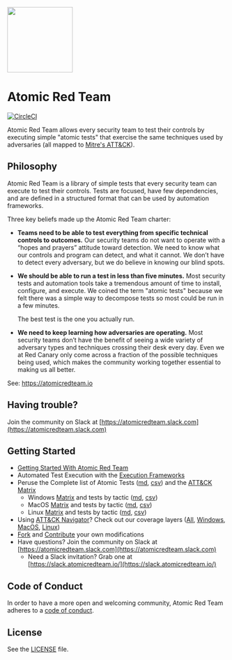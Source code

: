 <p><img src="https://redcanary.com/wp-content/uploads/Atomic-Red-Team-Logo.png" width="150px" /></p>

# Atomic Red Team
[![CircleCI](https://circleci.com/gh/redcanaryco/atomic-red-team.svg?style=svg)](https://circleci.com/gh/redcanaryco/atomic-red-team)

Atomic Red Team allows every security team to test their controls by executing simple
"atomic tests" that exercise the same techniques used by adversaries (all mapped to
[Mitre's ATT&CK](https://attack.mitre.org)).

## Philosophy

Atomic Red Team is a library of simple tests that every security team can execute to test their controls. Tests are
focused, have few dependencies, and are defined in a structured format that can be used by automation frameworks.

Three key beliefs made up the Atomic Red Team charter:
- **Teams need to be able to test everything from specific technical controls to outcomes.**
  Our security teams do not want to operate with a “hopes and prayers” attitude toward detection. We need to know
  what our controls and program can detect, and what it cannot. We don’t have to detect every adversary, but we
  do believe in knowing our blind spots.

- **We should be able to run a test in less than five minutes.**
  Most security tests and automation tools take a tremendous amount of time to install, configure, and execute.
  We coined the term "atomic tests" because we felt there was a simple way to decompose tests so most could be
  run in a few minutes.

  The best test is the one you actually run.

- **We need to keep learning how adversaries are operating.**
  Most security teams don’t have the benefit of seeing a wide variety of adversary types and techniques crossing
  their desk every day. Even we at Red Canary only come across a fraction of the possible techniques being used,
  which makes the community working together essential to making us all better.

See: https://atomicredteam.io

## Having trouble?

Join the community on Slack at [https://atomicredteam.slack.com](https://atomicredteam.slack.com)

## Getting Started

* [Getting Started With Atomic Red Team](https://github.com/redcanaryco/atomic-red-team/wiki/About-Atomic-Red-Team)
* Automated Test Execution with the [Execution Frameworks](https://github.com/redcanaryco/atomic-red-team/wiki/Executing-Atomic-Tests#execute-an-atomic-test-with-an-execution-framework)
* Peruse the Complete list of Atomic Tests ([md](atomics/Indexes/Indexes-Markdown/index.md), [csv](atomics/Indexes/Indexes-CSV/index.csv)) and the [ATT&CK Matrix](atomics/Indexes/Matrices/matrix.md)
  - Windows [Matrix](atomics/Indexes/Matrices/windows-matrix.md) and tests by tactic ([md](atomics/Indexes/Indexes-Markdown/windows-index.md), [csv](atomics/Indexes/Indexes-CSV/windows-index.csv))
  - MacOS [Matrix](atomics/Indexes/Matrices/macos-matrix.md) and tests by tactic ([md](atomics/Indexes/Indexes-Markdown/macos-index.md), [csv](atomics/Indexes/Indexes-CSV/macos-index.csv))
  - Linux [Matrix](atomics/Indexes/Matrices/linux-matrix.md) and tests by tactic ([md](atomics/Indexes/Indexes-Markdown/linux-index.md), [csv](atomics/Indexes/Indexes-CSV/linux-index.csv))
* Using [ATT&CK Navigator](https://github.com/mitre-attack/attack-navigator)? Check out our coverage layers ([All](atomics/Indexes/Attack-Navigator-Layers/art-navigator-layer.json), [Windows](atomics/Indexes/Attack-Navigator-Layers/art-navigator-layer-windows.json), [MacOS](atomics/Indexes/Attack-Navigator-Layers/art-navigator-layer-macos.json), [Linux](atomics/Indexes/Attack-Navigator-Layers/art-navigator-layer-linux.json))
* [Fork](https://github.com/redcanaryco/atomic-red-team/fork) and [Contribute](https://github.com/redcanaryco/atomic-red-team/wiki/Contributing) your own modifications
* Have questions? Join the community on Slack at [https://atomicredteam.slack.com](https://atomicredteam.slack.com)
    * Need a Slack invitation? Grab one at [https://slack.atomicredteam.io/](https://slack.atomicredteam.io/)

## Code of Conduct

In order to have a more open and welcoming community, Atomic Red Team adheres to a
[code of conduct](CODE_OF_CONDUCT.md).

## License

See the [LICENSE](https://github.com/redcanaryco/atomic-red-team/blob/master/LICENSE.txt) file.
